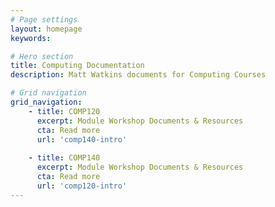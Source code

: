 ```yaml
---
# Page settings
layout: homepage
keywords:

# Hero section
title: Computing Documentation 
description: Matt Watkins documents for Computing Courses

# Grid navigation
grid_navigation:
    - title: COMP120
      excerpt: Module Workshop Documents & Resources
      cta: Read more
      url: 'comp140-intro'
      
    - title: COMP140
      excerpt: Module Workshop Documents & Resources
      cta: Read more
      url: 'comp120-intro'      
---
```



